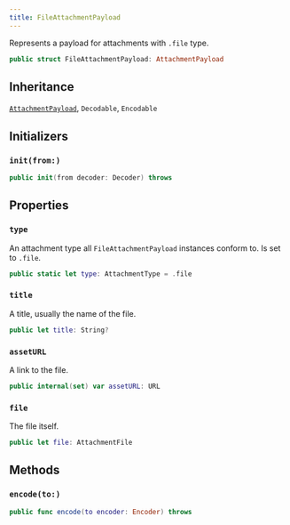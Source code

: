 ```yaml
---
title: FileAttachmentPayload
---
```


Represents a payload for attachments with `.file` type.

``` swift
public struct FileAttachmentPayload: AttachmentPayload 
```

## Inheritance

[`AttachmentPayload`](attachment-payload.md), `Decodable`, `Encodable`

## Initializers

### `init(from:)`

``` swift
public init(from decoder: Decoder) throws 
```

## Properties

### `type`

An attachment type all `FileAttachmentPayload` instances conform to. Is set to `.file`.

``` swift
public static let type: AttachmentType = .file
```

### `title`

A title, usually the name of the file.

``` swift
public let title: String?
```

### `assetURL`

A link to the file.

``` swift
public internal(set) var assetURL: URL
```

### `file`

The file itself.

``` swift
public let file: AttachmentFile
```

## Methods

### `encode(to:)`

``` swift
public func encode(to encoder: Encoder) throws 
```
